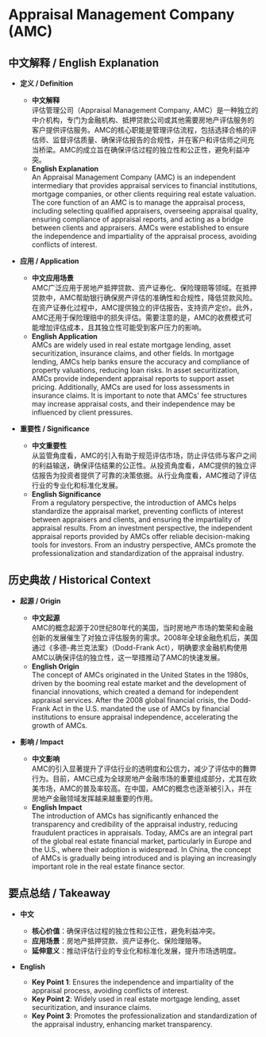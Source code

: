 # Appraisal Management Company (AMC)

## 中文解释 / English Explanation

* **定义 / Definition**  
  - **中文解释**  
    评估管理公司（Appraisal Management Company, AMC）是一种独立的中介机构，专门为金融机构、抵押贷款公司或其他需要房地产评估服务的客户提供评估服务。AMC的核心职能是管理评估流程，包括选择合格的评估师、监督评估质量、确保评估报告的合规性，并在客户和评估师之间充当桥梁。AMC的成立旨在确保评估过程的独立性和公正性，避免利益冲突。  
  - **English Explanation**  
    An Appraisal Management Company (AMC) is an independent intermediary that provides appraisal services to financial institutions, mortgage companies, or other clients requiring real estate valuation. The core function of an AMC is to manage the appraisal process, including selecting qualified appraisers, overseeing appraisal quality, ensuring compliance of appraisal reports, and acting as a bridge between clients and appraisers. AMCs were established to ensure the independence and impartiality of the appraisal process, avoiding conflicts of interest.

* **应用 / Application**  
  - **中文应用场景**  
    AMC广泛应用于房地产抵押贷款、资产证券化、保险理赔等领域。在抵押贷款中，AMC帮助银行确保房产评估的准确性和合规性，降低贷款风险。在资产证券化过程中，AMC提供独立的评估报告，支持资产定价。此外，AMC还用于保险理赔中的损失评估。需要注意的是，AMC的收费模式可能增加评估成本，且其独立性可能受到客户压力的影响。  
  - **English Application**  
    AMCs are widely used in real estate mortgage lending, asset securitization, insurance claims, and other fields. In mortgage lending, AMCs help banks ensure the accuracy and compliance of property valuations, reducing loan risks. In asset securitization, AMCs provide independent appraisal reports to support asset pricing. Additionally, AMCs are used for loss assessments in insurance claims. It is important to note that AMCs' fee structures may increase appraisal costs, and their independence may be influenced by client pressures.

* **重要性 / Significance**  
  - **中文重要性**  
    从监管角度看，AMC的引入有助于规范评估市场，防止评估师与客户之间的利益输送，确保评估结果的公正性。从投资角度看，AMC提供的独立评估报告为投资者提供了可靠的决策依据。从行业角度看，AMC推动了评估行业的专业化和标准化发展。  
  - **English Significance**  
    From a regulatory perspective, the introduction of AMCs helps standardize the appraisal market, preventing conflicts of interest between appraisers and clients, and ensuring the impartiality of appraisal results. From an investment perspective, the independent appraisal reports provided by AMCs offer reliable decision-making tools for investors. From an industry perspective, AMCs promote the professionalization and standardization of the appraisal industry.

## 历史典故 / Historical Context

* **起源 / Origin**  
  - **中文起源**  
    AMC的概念起源于20世纪80年代的美国，当时房地产市场的繁荣和金融创新的发展催生了对独立评估服务的需求。2008年全球金融危机后，美国通过《多德-弗兰克法案》（Dodd-Frank Act），明确要求金融机构使用AMC以确保评估的独立性，这一举措推动了AMC的快速发展。  
  - **English Origin**  
    The concept of AMCs originated in the United States in the 1980s, driven by the booming real estate market and the development of financial innovations, which created a demand for independent appraisal services. After the 2008 global financial crisis, the Dodd-Frank Act in the U.S. mandated the use of AMCs by financial institutions to ensure appraisal independence, accelerating the growth of AMCs.

* **影响 / Impact**  
  - **中文影响**  
    AMC的引入显著提升了评估行业的透明度和公信力，减少了评估中的舞弊行为。目前，AMC已成为全球房地产金融市场的重要组成部分，尤其在欧美市场，AMC的普及率较高。在中国，AMC的概念也逐渐被引入，并在房地产金融领域发挥越来越重要的作用。  
  - **English Impact**  
    The introduction of AMCs has significantly enhanced the transparency and credibility of the appraisal industry, reducing fraudulent practices in appraisals. Today, AMCs are an integral part of the global real estate financial market, particularly in Europe and the U.S., where their adoption is widespread. In China, the concept of AMCs is gradually being introduced and is playing an increasingly important role in the real estate finance sector.

## 要点总结 / Takeaway

* **中文**  
  - **核心价值**：确保评估过程的独立性和公正性，避免利益冲突。  
  - **应用场景**：房地产抵押贷款、资产证券化、保险理赔等。  
  - **延伸意义**：推动评估行业的专业化和标准化发展，提升市场透明度。  

* **English**  
  - **Key Point 1**: Ensures the independence and impartiality of the appraisal process, avoiding conflicts of interest.  
  - **Key Point 2**: Widely used in real estate mortgage lending, asset securitization, and insurance claims.  
  - **Key Point 3**: Promotes the professionalization and standardization of the appraisal industry, enhancing market transparency.